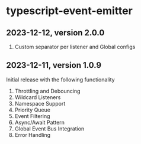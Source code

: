 # typescript-event-emitter

## 2023-12-12, version 2.0.0

1. Custom separator per listener and Global configs

## 2023-12-11, version 1.0.9

Initial release with the following functionality

1. Throttling and Debouncing
2. Wildcard Listeners
3. Namespace Support
4. Priority Queue
5. Event Filtering
6. Async/Await Pattern
7. Global Event Bus Integration
8. Error Handling
